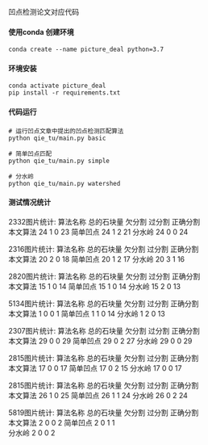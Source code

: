 凹点检测论文对应代码
#### 使用conda 创建环境
```shell
conda create --name picture_deal python=3.7
```

#### 环境安装
```shell
conda activate picture_deal
pip install -r requirements.txt
```

#### 代码运行
```shell
# 运行凹点文章中提出的凹点检测匹配算法
python qie_tu/main.py basic

# 简单凹点匹配
python qie_tu/main.py simple

# 分水岭
python qie_tu/main.py watershed
```

#### 测试情况统计

2332图片统计: 
算法名称  总的石块量 欠分割  过分割 正确分割   
本文算法  24          1       0        23 
简单凹点  24          1       2        21
分水岭    24          0       0        24 

2316图片统计: 
算法名称  总的石块量 欠分割  过分割 正确分割   
本文算法  20          2       0        18 
简单凹点  20          1       2        17
分水岭    20          3       1        16 

2820图片统计: 
算法名称  总的石块量 欠分割  过分割 正确分割   
本文算法  15          1       0        14 
简单凹点  15          1       0        14
分水岭    15          2       0        13 

5134图片统计: 
算法名称  总的石块量 欠分割  过分割 正确分割   
本文算法  1          0       0        1 
简单凹点  1          1       0        14
分水岭    1          2       0        13 

2307图片统计: 
算法名称  总的石块量 欠分割  过分割 正确分割   
本文算法  29          0       0        29 
简单凹点  29          0       2        27
分水岭    29          0       0        29 

2815图片统计: 
算法名称  总的石块量 欠分割  过分割 正确分割   
本文算法  17          0       0        17 
简单凹点  17          0       2        15
分水岭    17          0       0        17 


2815图片统计: 
算法名称  总的石块量 欠分割  过分割 正确分割   
本文算法  26          1       0        25 
简单凹点  26          1       1        24 
分水岭    26          0       2        24 

5819图片统计: 
算法名称  总的石块量 欠分割  过分割 正确分割   
本文算法  2           0       0         2 
简单凹点  2          0        1         1  
分水岭    2          0        0         2 

